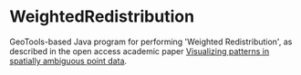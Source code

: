 # WeightedRedistribution

GeoTools-based Java program for performing 'Weighted Redistribution', as described in the open access academic paper [Visualizing patterns in spatially ambiguous point data](http://www.josis.org/index.php/josis/article/view/211 "JoSIS").
